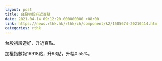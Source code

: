 ```yaml
---
layout: post
title: 台股初段升近百點
date: 2021-04-14 09:12:20.000000000 +08:00
link: https://news.rthk.hk/rthk/ch/component/k2/1585674-20210414.htm
categories: rthk
---
```


台股初段造好，升近百點。

加權指數報16918點，升93點，升幅0.55%。
